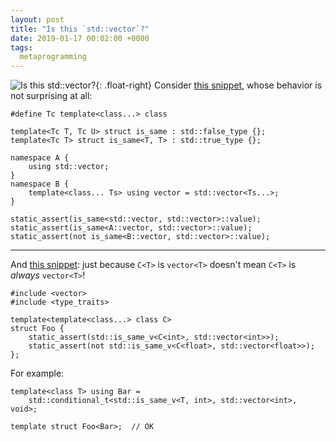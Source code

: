 ```yaml
---
layout: post
title: "Is this `std::vector`?"
date: 2019-01-17 00:02:00 +0000
tags:
  metaprogramming
---
```


![Is this std::vector?](/blog/images/2019-01-17-is-this-std-vector.jpg){: .float-right}
Consider [this snippet](https://godbolt.org/z/bX5sSC), whose behavior is
not surprising at all:

    #define Tc template<class...> class

    template<Tc T, Tc U> struct is_same : std::false_type {};
    template<Tc T> struct is_same<T, T> : std::true_type {};

    namespace A {
        using std::vector;
    }
    namespace B {
        template<class... Ts> using vector = std::vector<Ts...>;
    }

    static_assert(is_same<std::vector, std::vector>::value);
    static_assert(is_same<A::vector, std::vector>::value);
    static_assert(not is_same<B::vector, std::vector>::value);

----

And [this snippet](https://godbolt.org/z/VyyO0X):
just because `C<T>` is `vector<T>` doesn't mean `C<T>` is *always* `vector<T>`!

    #include <vector>
    #include <type_traits>

    template<template<class...> class C>
    struct Foo {
        static_assert(std::is_same_v<C<int>, std::vector<int>>);
        static_assert(not std::is_same_v<C<float>, std::vector<float>>);
    };

For example:

    template<class T> using Bar =
        std::conditional_t<std::is_same_v<T, int>, std::vector<int>, void>;

    template struct Foo<Bar>;  // OK
